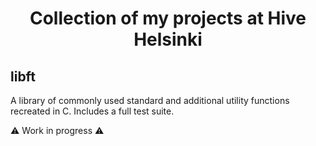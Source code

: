 # <p align="middle">Collection of my projects at Hive Helsinki</p>

## libft

A library of commonly used standard and additional utility functions recreated in C. Includes a full test suite.

⚠ Work in progress ⚠

## 
